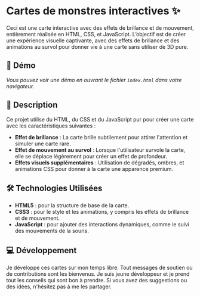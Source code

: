 # Cartes de monstres interactives ✨

Ceci est une carte interactive avec des effets de brillance et de mouvement, entièrement réalisée en HTML, CSS, et JavaScript. L’objectif est de créer une expérience visuelle captivante, avec des effets de brillance et des animations au survol pour donner vie à une carte sans utiliser de 3D pure.

## 🎨 Démo

*Vous pouvez voir une démo en ouvrant le fichier `index.html` dans votre navigateur.*

## 📜 Description

Ce projet utilise du HTML, du CSS et du JavaScript pur pour créer une carte avec les caractéristiques suivantes :

- **Effet de brillance** : La carte brille subtilement pour attirer l'attention et simuler une carte rare.
- **Effet de mouvement au survol** : Lorsque l'utilisateur survole la carte, elle se déplace légèrement pour créer un effet de profondeur.
- **Effets visuels supplémentaires** : Utilisation de dégradés, ombres, et animations CSS pour donner à la carte une apparence premium.

## 🛠️ Technologies Utilisées

- **HTML5** : pour la structure de base de la carte.
- **CSS3** : pour le style et les animations, y compris les effets de brillance et de mouvement.
- **JavaScript** : pour ajouter des interactions dynamiques, comme le suivi des mouvements de la souris.

## 💻 Développement

Je développe ces cartes sur mon temps libre. Tout messages de soutien ou de contributions sont les bienvenus. Je suis jeune développeur et je prend tout les conseils qui sont bon à prendre. Si vous avez des suggestions ou des idées, n'hésitez pas à me les partager.